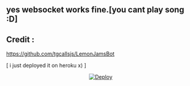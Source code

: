 ## yes websocket works fine.[you cant play song :D]


## Credit :
https://github.com/tgcallsjs/LemonJamsBot

[ i just deployed it on heroku x) ]

<p align="center">
   <a href="https://heroku.com/deploy?template=https://github.com/midnightmadwalk/LemonWebsocket/main">
  <img src="https://www.herokucdn.com/deploy/button.svg" alt="Deploy">
</a>

</p>
